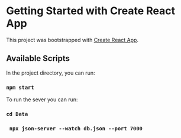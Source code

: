 # Getting Started with Create React App

This project was bootstrapped with [Create React App](https://github.com/facebook/create-react-app).

## Available Scripts

In the project directory, you can run:

### `npm start`

To run the sever you can run:

### `cd Data`

### ` npx json-server --watch db.json --port 7000`

